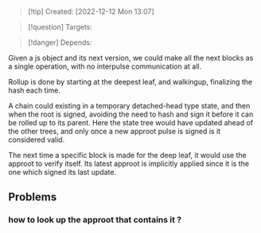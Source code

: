 >[!tip] Created: [2022-12-12 Mon 13:07]

>[!question] Targets: 

>[!danger] Depends: 

Given a js object and its next version, we could make all the next blocks as a single operation, with no interpulse communication at all.

Rollup is done by starting at the deepest leaf, and walkingup, finalizing the hash each time.

A chain could existing in a temporary detached-head type state, and then when the root is signed, avoiding the need to hash and sign it before it can be rolled up to its parent.  Here the state tree would have updated ahead of the other trees, and only once a new approot pulse is signed is it considered valid.

The next time a specific block is made for the deep leaf, it would use the approot to verify itself.  Its latest approot is implicitly applied since it is the one which signed its last update.

## Problems
### how to look up the approot that contains it ?
